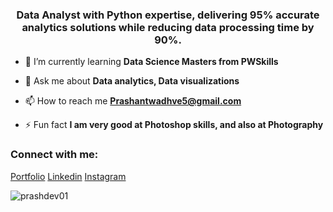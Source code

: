 <h3 align="center" > Data Analyst with Python expertise, delivering 95% accurate analytics solutions while reducing data processing time by 90%.</h3>


- 🌱 I’m currently learning **Data Science Masters from PWSkills**

- 💬 Ask me about **Data analytics, Data visualizations**

- 📫 How to reach me **Prashantwadhve5@gmail.com**

- ⚡ Fun fact **I am very good at Photoshop skills, and also at Photography**

<h3 align="left">Connect with me:</h3>
<p align="left">
<a href="https://prashdev01.github.io/portfolio/">Portfolio</a>
<a href="https://www.linkedin.com/in/prashant-wadhave-48137625a/">Linkedin</a>
<a href="https://www.instagram.com/prashant_wadhave_11/">Instagram</a>

<p><img align="center" src="https://github-readme-stats.vercel.app/api/top-langs?username=prashdev01&show_icons=true&locale=en&layout=compact" alt="prashdev01" /></p>
